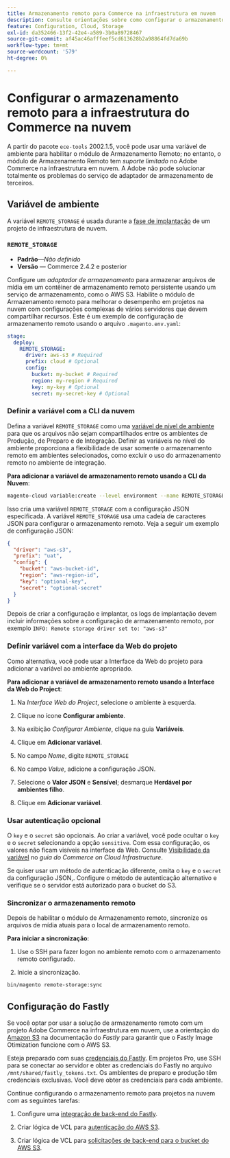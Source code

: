 ```yaml
---
title: Armazenamento remoto para Commerce na infraestrutura em nuvem
description: Consulte orientações sobre como configurar o armazenamento remoto para o Adobe Commerce na infraestrutura em nuvem.
feature: Configuration, Cloud, Storage
exl-id: da352466-13f2-42e4-a589-3b0a89728467
source-git-commit: af45ac46afffeef5cd613628b2a98864fd7da69b
workflow-type: tm+mt
source-wordcount: '579'
ht-degree: 0%

---
```


# Configurar o armazenamento remoto para a infraestrutura do Commerce na nuvem

A partir do pacote `ece-tools` 2002.1.5, você pode usar uma variável de ambiente para habilitar o módulo de Armazenamento Remoto; no entanto, o módulo de Armazenamento Remoto tem _suporte limitado_ no Adobe Commerce na infraestrutura em nuvem. A Adobe não pode solucionar totalmente os problemas do serviço de adaptador de armazenamento de terceiros.

## Variável de ambiente

A variável `REMOTE_STORAGE` é usada durante a [fase de implantação](https://experienceleague.adobe.com/docs/commerce-cloud-service/user-guide/develop/deploy/process.html) de um projeto de infraestrutura de nuvem.

### `REMOTE_STORAGE`

- **Padrão**—_Não definido_
- **Versão** — Commerce 2.4.2 e posterior

Configure um _adaptador de armazenamento_ para armazenar arquivos de mídia em um contêiner de armazenamento remoto persistente usando um serviço de armazenamento, como o AWS S3. Habilite o módulo de Armazenamento remoto para melhorar o desempenho em projetos na nuvem com configurações complexas de vários servidores que devem compartilhar recursos. Este é um exemplo de configuração de armazenamento remoto usando o arquivo `.magento.env.yaml`:

```yaml
stage:
  deploy:
    REMOTE_STORAGE:
      driver: aws-s3 # Required
      prefix: cloud # Optional
      config:
        bucket: my-bucket # Required
        region: my-region # Required
        key: my-key # Optional
        secret: my-secret-key # Optional
```

### Definir a variável com a CLI da nuvem

Defina a variável `REMOTE_STORAGE` como uma [variável de nível de ambiente](https://experienceleague.adobe.com/docs/commerce-cloud-service/user-guide/configure/env/variable-levels.html) para que os arquivos não sejam compartilhados entre os ambientes de Produção, de Preparo e de Integração. Definir as variáveis no nível do ambiente proporciona a flexibilidade de usar somente o armazenamento remoto em ambientes selecionados, como excluir o uso do armazenamento remoto no ambiente de integração.

**Para adicionar a variável de armazenamento remoto usando a CLI da Nuvem**:

```bash
magento-cloud variable:create --level environment --name REMOTE_STORAGE --json true --inheritable false --value '{"driver":"aws-s3","prefix":"uat","config":{"bucket":"aws-bucket-id","region":"eu-west-1","key":"optional-key","secret":"optional-secret"}}'
```

Isso cria uma variável `REMOTE_STORAGE` com a configuração JSON especificada. A variável `REMOTE_STORAGE` usa uma cadeia de caracteres JSON para configurar o armazenamento remoto. Veja a seguir um exemplo de configuração JSON:

```json
{
  "driver": "aws-s3",
  "prefix": "uat",
  "config": {
    "bucket": "aws-bucket-id",
    "region": "aws-region-id",
    "key": "optional-key",
    "secret": "optional-secret"
  }
}
```

Depois de criar a configuração e implantar, os logs de implantação devem incluir informações sobre a configuração de armazenamento remoto, por exemplo `INFO: Remote storage driver set to: "aws-s3"`

### Definir variável com a interface da Web do projeto

Como alternativa, você pode usar a Interface da Web do projeto para adicionar a variável ao ambiente apropriado.

**Para adicionar a variável de armazenamento remoto usando a Interface da Web do Project**:

1. Na _Interface Web do Project_, selecione o ambiente à esquerda.

1. Clique no ícone **Configurar ambiente**.

1. Na exibição _Configurar Ambiente_, clique na guia **Variáveis**.

1. Clique em **Adicionar variável**.

1. No campo _Nome_, digite `REMOTE_STORAGE`

1. No campo _Value_, adicione a configuração JSON.

1. Selecione o **Valor JSON** e **Sensível**; desmarque **Herdável por ambientes filho**.

1. Clique em **Adicionar variável**.

### Usar autenticação opcional

O `key` e o `secret` são opcionais. Ao criar a variável, você pode ocultar o `key` e o `secret` selecionando a opção `sensitive`. Com essa configuração, os valores não ficam visíveis na interface da Web. Consulte [Visibilidade da variável](https://experienceleague.adobe.com/docs/commerce-cloud-service/user-guide/configure/env/variable-levels.html#visibility) no _guia do Commerce on Cloud Infrastructure_.

Se quiser usar um método de autenticação diferente, omita o `key` e o `secret` da configuração JSON,. Configure o método de autenticação alternativo e verifique se o servidor está autorizado para o bucket do S3.

### Sincronizar o armazenamento remoto

Depois de habilitar o módulo de Armazenamento remoto, sincronize os arquivos de mídia atuais para o local de armazenamento remoto.

**Para iniciar a sincronização**:

1. Use o SSH para fazer logon no ambiente remoto com o armazenamento remoto configurado.

1. Inicie a sincronização.

```bash
bin/magento remote-storage:sync 
```

## Configuração do Fastly

Se você optar por usar a solução de armazenamento remoto com um projeto Adobe Commerce na infraestrutura em nuvem, use a orientação do [Amazon S3](https://docs.fastly.com/en/guides/amazon-s3) na documentação do _Fastly_ para garantir que o Fastly Image Otimization funcione com o AWS S3.

Esteja preparado com suas [credenciais do Fastly](https://experienceleague.adobe.com/docs/commerce-cloud-service/user-guide/cdn/setup-fastly/fastly-configuration.html#get-fastly-credentials). Em projetos Pro, use SSH para se conectar ao servidor e obter as credenciais do Fastly no arquivo `/mnt/shared/fastly_tokens.txt`. Os ambientes de preparo e produção têm credenciais exclusivas. Você deve obter as credenciais para cada ambiente.

Continue configurando o armazenamento remoto para projetos na nuvem com as seguintes tarefas:

1. Configure uma [integração de back-end do Fastly](https://github.com/fastly/fastly-magento2/blob/master/Documentation/Guides/Edge-Modules/EDGE-MODULE-OTHER-CMS-INTEGRATION.md).

1. Criar lógica de VCL para [autenticação do AWS S3](https://docs.fastly.com/en/guides/amazon-s3#using-an-amazon-s3-private-bucket).

1. Criar lógica de VCL para [solicitações de back-end para o bucket do AWS S3](https://developer.fastly.com/reference/vcl/variables/backend-connection/req-backend/).
